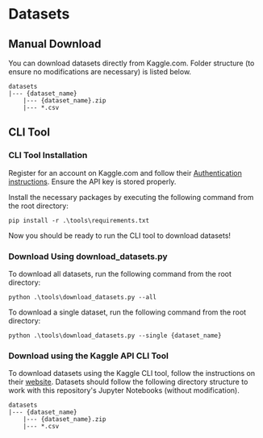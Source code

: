 # Datasets

## Manual Download

You can download datasets directly from Kaggle.com. Folder structure (to ensure no modifications are necessary) is listed below.

```
datasets 
|--- {dataset_name}
    |--- {dataset_name}.zip
    |--- *.csv
```

## CLI Tool

### CLI Tool Installation
Register for an account on Kaggle.com and follow their [Authentication instructions](https://www.kaggle.com/docs/api). Ensure the API key is stored properly.

Install the necessary packages by executing the following command from the root directory:

```
pip install -r .\tools\requirements.txt
```

Now you should be ready to run the CLI tool to download datasets!

### Download Using download_datasets.py
To download all datasets, run the following command from the root directory:

```
python .\tools\download_datasets.py --all
```

To download a single dataset, run the following command from the root directory:

```
python .\tools\download_datasets.py --single {dataset_name}
```

### Download using the Kaggle API CLI Tool

To download datasets using the Kaggle CLI tool, follow the instructions on their [website](https://www.kaggle.com/docs/api). Datasets should follow the following directory structure to work with this repository's Jupyter Notebooks (without modification).

```
datasets 
|--- {dataset_name}
    |--- {dataset_name}.zip
    |--- *.csv
```